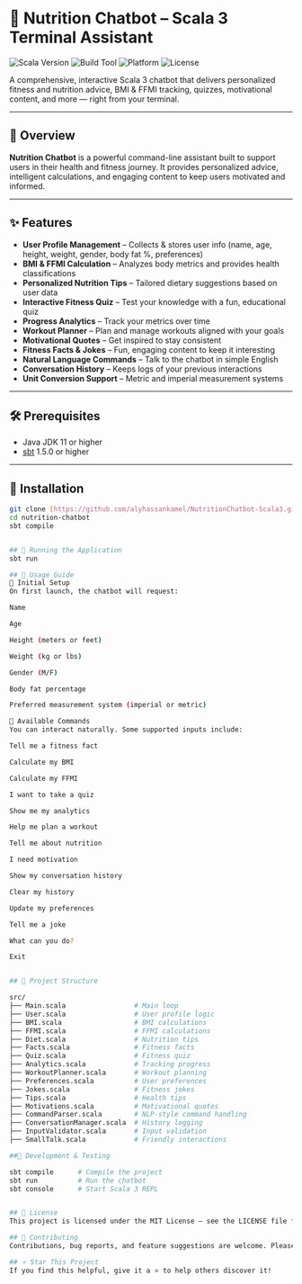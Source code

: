 # 🥗 Nutrition Chatbot – Scala 3 Terminal Assistant

![Scala Version](https://img.shields.io/badge/Scala-3.x-red)
![Build Tool](https://img.shields.io/badge/Build-sbt-blue)
![Platform](https://img.shields.io/badge/Platform-Terminal-informational)
![License](https://img.shields.io/badge/License-MIT-green)

A comprehensive, interactive Scala 3 chatbot that delivers personalized fitness and nutrition advice, BMI & FFMI tracking, quizzes, motivational content, and more — right from your terminal.

---

## 🧠 Overview

**Nutrition Chatbot** is a powerful command-line assistant built to support users in their health and fitness journey. It provides personalized advice, intelligent calculations, and engaging content to keep users motivated and informed.

---

## ✨ Features

- **User Profile Management** – Collects & stores user info (name, age, height, weight, gender, body fat %, preferences)
- **BMI & FFMI Calculation** – Analyzes body metrics and provides health classifications
- **Personalized Nutrition Tips** – Tailored dietary suggestions based on user data
- **Interactive Fitness Quiz** – Test your knowledge with a fun, educational quiz
- **Progress Analytics** – Track your metrics over time
- **Workout Planner** – Plan and manage workouts aligned with your goals
- **Motivational Quotes** – Get inspired to stay consistent
- **Fitness Facts & Jokes** – Fun, engaging content to keep it interesting
- **Natural Language Commands** – Talk to the chatbot in simple English
- **Conversation History** – Keeps logs of your previous interactions
- **Unit Conversion Support** – Metric and imperial measurement systems

---

## 🛠 Prerequisites

- Java JDK 11 or higher  
- [sbt](https://www.scala-sbt.org/) 1.5.0 or higher

---

## 🚀 Installation

```bash
git clone [https://github.com/alyhassankamel/NutritionChatbot-Scala3.git]
cd nutrition-chatbot
sbt compile


## 🧾 Running the Application
sbt run

## 🧭 Usage Guide
🧍 Initial Setup
On first launch, the chatbot will request:

Name

Age

Height (meters or feet)

Weight (kg or lbs)

Gender (M/F)

Body fat percentage

Preferred measurement system (imperial or metric)

💬 Available Commands
You can interact naturally. Some supported inputs include:

Tell me a fitness fact

Calculate my BMI

Calculate my FFMI

I want to take a quiz

Show me my analytics

Help me plan a workout

Tell me about nutrition

I need motivation

Show my conversation history

Clear my history

Update my preferences

Tell me a joke

What can you do?

Exit


## 🧱 Project Structure

src/
├── Main.scala                 # Main loop
├── User.scala                 # User profile logic
├── BMI.scala                  # BMI calculations
├── FFMI.scala                 # FFMI calculations
├── Diet.scala                 # Nutrition tips
├── Facts.scala                # Fitness facts
├── Quiz.scala                 # Fitness quiz
├── Analytics.scala            # Tracking progress
├── WorkoutPlanner.scala       # Workout planning
├── Preferences.scala          # User preferences
├── Jokes.scala                # Fitness jokes
├── Tips.scala                 # Health tips
├── Motivations.scala          # Motivational quotes
├── CommandParser.scala        # NLP-style command handling
├── ConversationManager.scala  # History logging
├── InputValidator.scala       # Input validation
├── SmallTalk.scala            # Friendly interactions

##🧪 Development & Testing

sbt compile      # Compile the project
sbt run          # Run the chatbot
sbt console      # Start Scala 3 REPL


## 📜 License
This project is licensed under the MIT License – see the LICENSE file for details.

## 🙌 Contributing
Contributions, bug reports, and feature suggestions are welcome. Please open an issue or submit a pull request.

## ⭐️ Star This Project
If you find this helpful, give it a ⭐️ to help others discover it!
